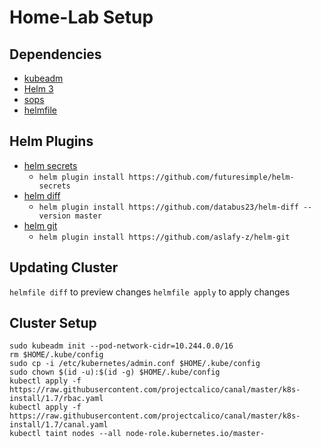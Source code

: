 # Home-Lab Setup

## Dependencies
* [kubeadm](https://kubernetes.io/docs/setup/production-environment/tools/kubeadm/install-kubeadm/)
* [Helm 3](https://helm.sh/)
* [sops](https://github.com/mozilla/sops)
* [helmfile](https://github.com/roboll/helmfile)

## Helm Plugins
* [helm secrets](https://github.com/zendesk/helm-secrets)
  * `helm plugin install https://github.com/futuresimple/helm-secrets`
* [helm diff](https://github.com/databus23/helm-diff)
  * `helm plugin install https://github.com/databus23/helm-diff --version master`
* [helm git](https://github.com/aslafy-z/helm-git)
  * `helm plugin install https://github.com/aslafy-z/helm-git`

## Updating Cluster
`helmfile diff` to preview changes
`helmfile apply` to apply changes

## Cluster Setup
```
sudo kubeadm init --pod-network-cidr=10.244.0.0/16
rm $HOME/.kube/config
sudo cp -i /etc/kubernetes/admin.conf $HOME/.kube/config
sudo chown $(id -u):$(id -g) $HOME/.kube/config
kubectl apply -f https://raw.githubusercontent.com/projectcalico/canal/master/k8s-install/1.7/rbac.yaml
kubectl apply -f https://raw.githubusercontent.com/projectcalico/canal/master/k8s-install/1.7/canal.yaml
kubectl taint nodes --all node-role.kubernetes.io/master-
```

